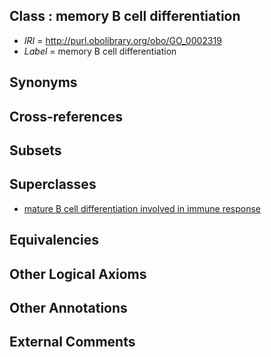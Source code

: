 
## Class : memory B cell differentiation

 * *IRI* = http://purl.obolibrary.org/obo/GO_0002319
 * *Label* = memory B cell differentiation

## Synonyms


## Cross-references


## Subsets


## Superclasses

 * [mature B cell differentiation involved in immune response](../../GO/13/GO_0002313.md)

## Equivalencies


## Other Logical Axioms


## Other Annotations


## External Comments

